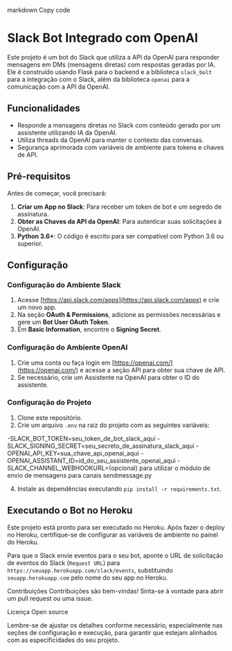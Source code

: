 ﻿markdown
Copy code
# Slack Bot Integrado com OpenAI

Este projeto é um bot do Slack que utiliza a API da OpenAI para responder mensagens em DMs (mensagens diretas) com respostas geradas por IA. Ele é construído usando Flask para o backend e a biblioteca `slack_bolt` para a integração com o Slack, além da biblioteca `openai` para a comunicação com a API da OpenAI.

## Funcionalidades

- Responde a mensagens diretas no Slack com conteúdo gerado por um assistente utilizando IA da OpenAI.
- Utiliza threads da OpenAI para manter o contexto das conversas.
- Segurança aprimorada com variáveis de ambiente para tokens e chaves de API.

## Pré-requisitos

Antes de começar, você precisará:

1. **Criar um App no Slack**: Para receber um token de bot e um segredo de assinatura.
2. **Obter as Chaves da API da OpenAI**: Para autenticar suas solicitações à OpenAI.
3. **Python 3.6+**: O código é escrito para ser compatível com Python 3.6 ou superior.

## Configuração

### Configuração do Ambiente Slack

1. Acesse [https://api.slack.com/apps](https://api.slack.com/apps) e crie um novo app.
2. Na seção **OAuth & Permissions**, adicione as permissões necessárias e gere um **Bot User OAuth Token**.
3. Em **Basic Information**, encontre o **Signing Secret**.

### Configuração do Ambiente OpenAI

1. Crie uma conta ou faça login em [https://openai.com/](https://openai.com/) e acesse a seção API para obter sua chave de API.
2. Se necessário, crie um Assistente na OpenAI para obter o ID do assistente.

### Configuração do Projeto

1. Clone este repositório.
2. Crie um arquivo `.env` na raiz do projeto com as seguintes variáveis:

-SLACK_BOT_TOKEN=seu_token_de_bot_slack_aqui
-SLACK_SIGNING_SECRET=seu_secreto_de_assinatura_slack_aqui
-OPENAI_API_KEY=sua_chave_api_openai_aqui
-OPENAI_ASSISTANT_ID=id_do_seu_assistente_openai_aqui
-SLACK_CHANNEL_WEBHOOKURL=(opcional) para utilizar o módulo de envio de mensagens para canais sendmessage.py

4. Instale as dependências executando `pip install -r requirements.txt`.


## Executando o Bot no Heroku

Este projeto está pronto para ser executado no Heroku. Após fazer o deploy no Heroku, certifique-se de configurar as variáveis de ambiente no painel do Heroku.

Para que o Slack envie eventos para o seu bot, aponte o URL de solicitação de eventos do Slack (`Request URL`) para `https://seuapp.herokuapp.com/slack/events`, substituindo `seuapp.herokuapp.com` pelo nome do seu app no Heroku.

Contribuições
Contribuições são bem-vindas! Sinta-se à vontade para abrir um pull request ou uma issue.

Licença
Open source

Lembre-se de ajustar os detalhes conforme necessário, especialmente nas seções de configuração e execução, para garantir que estejam alinhados com as especificidades do seu projeto.
